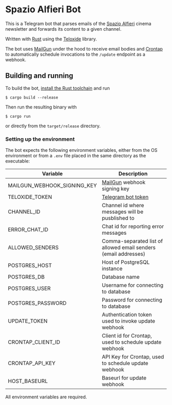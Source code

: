 # Spazio Alfieri Bot

This is a Telegram bot that parses emails of the [Spazio Alfieri](https://www.spazioalfieri.it) cinema newsletter
and forwards its content to a given channel.

Written with [Rust](https://rust-lang.org) using the [Teloxide](https://docs.rs/teloxide) library.

The bot uses [MailGun](https://www.mailgun.com/) under the hood to receive email bodies and [Crontap](https://crontap.com/)
to automatically schedule invocations to the `/update` endpoint as a webhook.

## Building and running

To build the bot, [install the Rust toolchain](https://www.rust-lang.org/tools/install) and run

```shell
$ cargo build --release
```

Then run the resulting binary with
```shell
$ cargo run
```

or directly from the `target/release` directory.

### Setting up the environment

The bot expects the following environment variables, either from the OS environment
or from a `.env` file placed in the same directory as the executable:

| Variable                    | Description                                                                 |
|-----------------------------|-----------------------------------------------------------------------------|
| MAILGUN_WEBHOOK_SIGNING_KEY | [MailGun](https://www.mailgun.com/) webhook signing key                     |
| TELOXIDE_TOKEN              | [Telegram bot token](https://core.telegram.org/bots/#how-do-i-create-a-bot) |
| CHANNEL_ID                  | Channel id where messages will be pusblished to                             |
| ERROR_CHAT_ID               | Chat id for reporting error messages                                        |
| ALLOWED_SENDERS             | Comma-separated list of allowed email senders (email addresses)             |
| POSTGRES_HOST               | Host of PostgreSQL instance                                                 |
| POSTGRES_DB                 | Database name                                                               |
| POSTGRES_USER               | Username for connecting to database                                         |
| POSTGRES_PASSWORD           | Password for connecting to database                                         |
| UPDATE_TOKEN                | Authentication token used to invoke update webhook                          |
| CRONTAP_CLIENT_ID           | Client id for Crontap, used to schedule update webhook                      |
| CRONTAP_API_KEY             | API Key for Crontap, used to schedule update webhook                        |
| HOST_BASEURL                | Baseurl for update webhook                                                  |

All environment variables are required.
